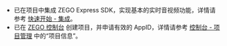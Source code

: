 - 已在项目中集成 ZEGO Express SDK，实现基本的实时音视频功能，详情请参考 [快速开始 - 集成](!hybrid_hierarchical_delivery_system-Integration/SDK_Integration)。
- 已在 [ZEGO 控制台](https://console.zego.im) 创建项目，并申请有效的 AppID，详情请参考 [控制台 - 项目管理](#12107) 中的“项目信息”。



